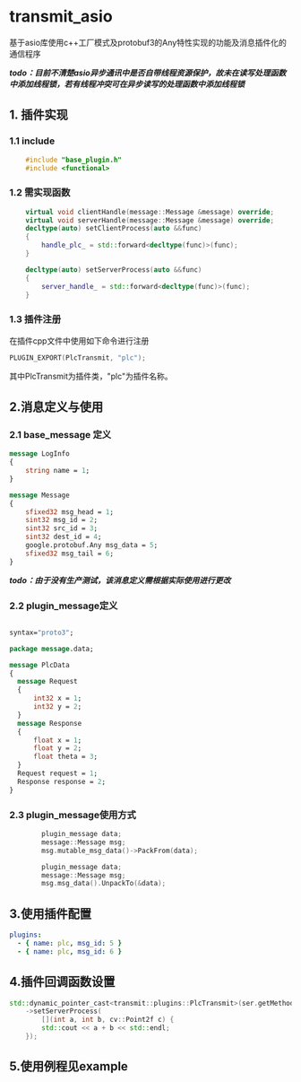 # transmit_asio

基于asio库使用c++工厂模式及protobuf3的Any特性实现的功能及消息插件化的通信程序

***todo：目前不清楚asio异步通讯中是否自带线程资源保护，故未在读写处理函数中添加线程锁，若有线程冲突可在异步读写的处理函数中添加线程锁***

## 1. 插件实现

### 1.1 include

```c++
    #include "base_plugin.h"
    #include <functional>
```

### 1.2 需实现函数

```c++
    virtual void clientHandle(message::Message &message) override;
    virtual void serverHandle(message::Message &message) override;
    decltype(auto) setClientProcess(auto &&func)
    {
        handle_plc_ = std::forward<decltype(func)>(func);
    }

    decltype(auto) setServerProcess(auto &&func)
    {
        server_handle_ = std::forward<decltype(func)>(func);
    }
```

### 1.3 插件注册

在插件cpp文件中使用如下命令进行注册

```c++ 
PLUGIN_EXPORT(PlcTransmit, "plc");
```

其中PlcTransmit为插件类，"plc"为插件名称。

## 2.消息定义与使用

### 2.1 base_message 定义

```protobuf
message LogInfo
{
    string name = 1;
}

message Message
{
    sfixed32 msg_head = 1;
    sint32 msg_id = 2;
    sint32 src_id = 3;
    sint32 dest_id = 4;
    google.protobuf.Any msg_data = 5;
    sfixed32 msg_tail = 6;
}
```

***todo：由于没有生产测试，该消息定义需根据实际使用进行更改***

### 2.2 plugin_message定义

```protobuf

syntax="proto3";

package message.data;

message PlcData
{
  message Request 
  {
      int32 x = 1;
      int32 y = 2;
  }
  message Response 
  {
      float x = 1;
      float y = 2;
      float theta = 3;
  }
  Request request = 1;
  Response response = 2;
}

```

### 2.3 plugin_message使用方式

```c++
        plugin_message data;
        message::Message msg;
        msg.mutable_msg_data()->PackFrom(data);
```

```c++
        plugin_message data;
        message::Message msg;
        msg.msg_data().UnpackTo(&data);
```

## 3.使用插件配置

```yaml
plugins:
  - { name: plc, msg_id: 5 }
  - { name: plc, msg_id: 6 }

```

## 4.插件回调函数设置

```c++
std::dynamic_pointer_cast<transmit::plugins::PlcTransmit>(ser.getMethod("plc"))
    ->setServerProcess(
        [](int a, int b, cv::Point2f c) {
        std::cout << a + b << std::endl;
    });
```

## 5.使用例程见example
